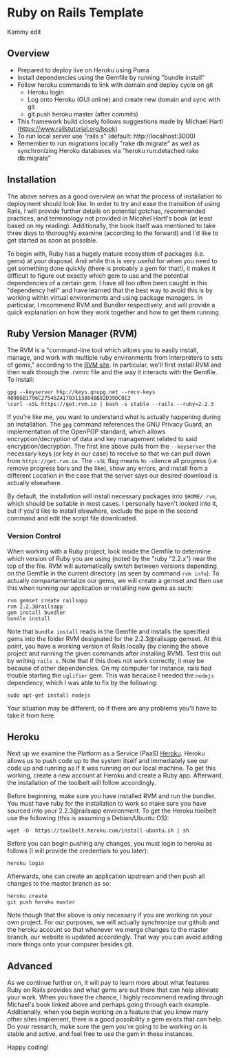 # Ruby on Rails Template

Kammy edit

## Overview

- Prepared to deploy live on Heroku using Puma
- Install dependencies using the Gemfile by running "bundle install"
- Follow heroku commands to link with domain and deploy cycle on git
  - Heroku login
  - Log onto Heroku (GUI online) and create new domain and sync with git
  - git push heroku master (after commits)
- This framework build closely follows suggestions made by Michael Hartl (https://www.railstutorial.org/book)
- To run local server use "rails s" (default: http://localhost:3000)
- Remember to run migrations locally "rake db:migrate" as well as synchronizing Heroku databases via "heroku run:detached rake db:migrate"

## Installation

The above serves as a good overview on what the process of installation to deployment should look like. In order to try and ease the transition
of using Rails, I will provide further details on potential gotchas, recommended practices, and terminology not provided in Micahel Hartl's book
(at least based on my reading). Additionally, the book itself was mentioned to take three days to thoroughly examine (according to  the forward)
and I'd like to get started as soon as possible.

To begin with, Ruby has a hugely mature ecosystem of packages (i.e. gems) at your disposal. And while this is very useful for when you need to
get something done quickly (there is probably a gem for that!), it makes it difficult to figure out exactly which gem to use and the potential
dependencies of a certain gem. I have all too often been caught in this "dependency hell" and have learned that the best way to avoid this is
by working within virtual environments and using package managers. In particular, I recommend RVM and Bundler respectively, and will provide a
quick explanation on how they work together and how to get them running.

## Ruby Version Manager (RVM)

The RVM is a "command-line tool which allows you to easily install, manage, and work with multiple ruby environments from interpreters to sets of gems,"
according to the [RVM site](https://rvm.io). In particular, we'll first install RVM and then walk through the .rvmrc file and the way it interacts with
the Gemfile. To install:

```
gpg --keyserver hkp://keys.gnupg.net --recv-keys 409B6B1796C275462A1703113804BB82D39DC0E3
\curl -sSL https://get.rvm.io | bash -s stable --rails --ruby=2.2.3
```

If you're like me, you want to understand what is actually happening during an installation. The `gpg` command references the GNU Privacy Guard, an
implementation of the OpenPGP standard, which allows encryption/decryption of data and key management related to said encryption/decryption. The
first line above pulls from the `--keyserver` the necessary keys (or key in our case) to receive so that we can pull down from `https://get.rvm.io`.
The `-sSL` flag means to `-s`ilence all progress (i.e. remove progress bars and the like), `S`how any errors, and install from a different `L`ocation
in the case that the server says our desired download is actually elsewhere.

By default, the installation will install necessary packages into `$HOME/.rvm`, which should be suitable in most cases. I personally haven't looked into
it, but if you'd like to install elsewhere, exclude the pipe in the second command and edit the script file downloaded.

### Version Control

When working with a Ruby project, look inside the Gemfile to determine which version of Ruby you are using (noted by the "ruby "2.2.x") near the top of
the file. RVM will automatically switch between versions depending on the Gemfile in the current directory (as seen by command `rvm info`). To actually
compartamentalize our gems, we will create a gemset and then use this when running our application or installing new gems as such:

```
rvm gemset create railsapp
rvm 2.2.3@railsapp
gem install bundler
bundle install
```

Note that `bundle install` reads in the Gemfile and installs the specified gems into the folder RVM designated for the 2.2.3@railsapp gemset. At this
point, you have a working version of Rails locally (by cloning the above project and running the given commands after installing RVM). Test this out
by writing `rails s`. Note that if this does not work correctly, it may be because of other dependencies. On my computer for instance, rails had trouble
starting the `uglifier` gem. This was because I needed the `nodejs` dependency, which I was able to fix by the following:

```
sudo apt-get install nodejs
```

Your situation may be different, so if there are any problems you'll have to take it from here.

## Heroku

Next up we examine the Platform as a Service (PaaS) [Heroku](https://www.heroku.com/home). Heroku allows us to push code up to the system itself
and immediately see our code up and running as if it was running on our local machine. To get this working, create a new account at Heroku and
create a Ruby app. Afterward, the installation of the toolbelt will follow accordingly.

Before beginning, make sure you have installed RVM and run the bundler. You must have ruby for the installation
to work so make sure you have sourced into your 2.2.3@railsapp environment. To get the Heroku toolbelt use the following
(this is assuming a Debian/Ubuntu OS):

```
wget -O- https://toolbelt.heroku.com/install-ubuntu.sh | sh
```

Before you can begin pushing any changes, you must login to heroku as follows (I will provide the credentials to you later):

```
heroku login
```

Afterwards, one can create an application upstream and then push all changes to the master branch as so:

```
heroku create
git push heroku master
```

Note though that the above is only necessary if you are working on your own project. For our purposes, we will actually synchronize our github
and the heroku account so that whenever we merge changes to the master branch, our website is updated accordingly. That way you can avoid
adding more things onto your computer besides git.

## Advanced

As we continue further on, it will pay to learn more about what features Ruby on Rails provides and what gems are out there that can help
alleviate your work. When you have the chance, I highly recommend reading through Michael's book linked above and perhaps going through each
example. Additionally, when you begin working on a feature that you know many other sites implement, there is a good possibility a gem exists that
can help. Do your research, make sure the gem you're going to be working on is stable and active, and feel free to use the gem in these instances.

Happy coding!
